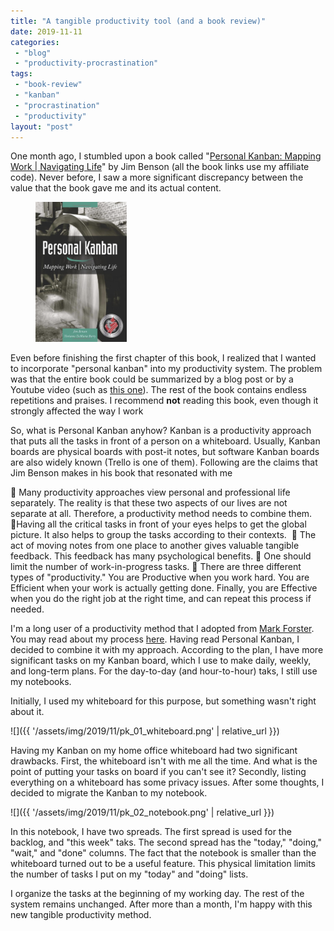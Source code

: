 ```yaml
---
title: "A tangible productivity tool (and a book review)"
date: 2019-11-11
categories: 
 - "blog"
 - "productivity-procrastination"
tags: 
 - "book-review"
 - "kanban"
 - "procrastination"
 - "productivity"
layout: "post"
---
```


One month ago, I stumbled upon a book called "[Personal Kanban: Mapping Work | Navigating Life](https://amzn.to/33DM4l4)" by Jim Benson (all the book links use my affiliate code). Never before, I saw a more significant discrepancy between the value that the book gave me and its actual content. 

<div class="wp-block-image"><figure class="alignright size-large is-resized"><a href="https://amzn.to/33DM4l4"><img src="/assets/img/2019/11/image.png" alt="" class="wp-image-2736" width="146" height="224"></a></figure></div>

Even before finishing the first chapter of this book, I realized that I wanted to incorporate "personal kanban" into my productivity system. The problem was that the entire book could be summarized by a blog post or by a Youtube video (such as [this one](https://www.youtube.com/watch?v=ZG6IDTHJ-bg)). The rest of the book contains endless repetitions and praises. I recommend **not** reading this book, even though it strongly affected the way I work

So, what is Personal Kanban anyhow? Kanban is a productivity approach that puts all the tasks in front of a person on a whiteboard. Usually, Kanban boards are physical boards with post-it notes, but software Kanban boards are also widely known (Trello is one of them). Following are the claims that Jim Benson makes in his book that resonated with me

 Many productivity approaches view personal and professional life separately. The reality is that these two aspects of our lives are not separate at all. Therefore, a productivity method needs to combine them.
 Having all the critical tasks in front of your eyes helps to get the global picture. It also helps to group the tasks according to their contexts. 
 The act of moving notes from one place to another gives valuable tangible feedback. This feedback has many psychological benefits.
 One should limit the number of work-in-progress tasks.
 There are three different types of "productivity." You are Productive when you work hard. You are Efficient when your work is actually getting done. Finally, you are Effective when you do the right job at the right time, and can repeat this process if needed. 


I'm a long user of a productivity method that I adopted from [Mark Forster](http://markforster.squarespace.com/). You may read about my process [here](https://gorelik.net/2018/02/20/the-best-productivity-system-i-know/). Having read Personal Kanban, I decided to combine it with my approach. According to the plan, I have more significant tasks on my Kanban board, which I use to make daily, weekly, and long-term plans. For the day-to-day (and hour-to-hour) taks, I still use my notebooks. 

Initially, I used my whiteboard for this purpose, but something wasn't right about it.

![]({{ '/assets/img/2019/11/pk_01_whiteboard.png' | relative_url }})

Having my Kanban on my home office whiteboard had two significant drawbacks. First, the whiteboard isn't with me all the time. And what is the point of putting your tasks on board if you can't see it? Secondly, listing everything on a whiteboard has some privacy issues. After some thoughts, I decided to migrate the Kanban to my notebook.

![]({{ '/assets/img/2019/11/pk_02_notebook.png' | relative_url }})

In this notebook, I have two spreads. The first spread is used for the backlog, and "this week" taks. The second spread has the "today," "doing," "wait," and "done" columns. The fact that the notebook is smaller than the whiteboard turned out to be a useful feature. This physical limitation limits the number of tasks I put on my "today" and "doing" lists. 

I organize the tasks at the beginning of my working day. The rest of the system remains unchanged. After more than a month, I'm happy with this new tangible productivity method.
